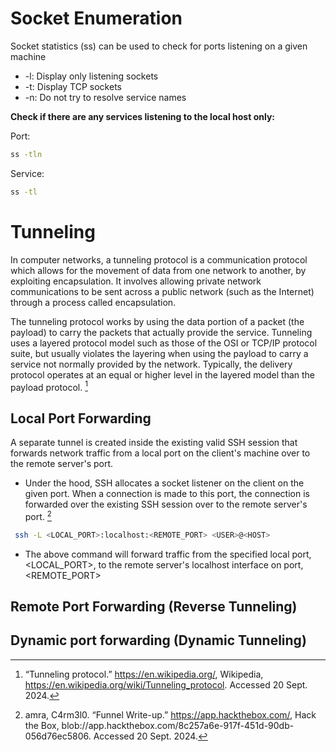 # Socket Enumeration
Socket statistics (ss) can be used to check for ports listening on a given machine
- \-l: Display only listening sockets
- \-t: Display TCP sockets
- \-n: Do not try to resolve service names

**Check if there are any services listening to the local host only:**

Port:
```bash
ss -tln
```
Service:
```bash
ss -tl
```

# Tunneling 
In computer networks, a tunneling protocol is a communication protocol which allows for 
the movement of data from one network to another, by exploiting encapsulation. It 
involves allowing private network communications to be sent across a public network 
(such as the Internet) through a process called encapsulation.

The tunneling protocol works by using the data portion of a packet (the payload) to carry the packets that actually provide the service. Tunneling uses a layered protocol model such as those of the OSI or TCP/IP protocol suite, but usually violates the layering when using the payload to carry a service not normally provided by the network. Typically, the delivery protocol operates at an equal or higher level in the layered model than the payload protocol. [^1]
## Local Port Forwarding 
A separate tunnel is created inside the existing valid SSH session that forwards network 
traffic from a local port on the client's machine over to the remote server's port. 
- Under the hood, SSH allocates a socket listener on the client on the given port. When a connection is made to this port, the connection is forwarded over the existing SSH session over to the remote server's port. [^2]
```bash
 ssh -L <LOCAL_PORT>:localhost:<REMOTE_PORT> <USER>@<HOST>
```
- The above command will forward traffic from the specified local port, <LOCAL_PORT>, to the remote server's localhost interface on port, <REMOTE_PORT>
## Remote Port Forwarding (Reverse Tunneling)
## Dynamic port forwarding (Dynamic Tunneling)


[^1]: “Tunneling protocol.” https://en.wikipedia.org/, Wikipedia, https://en.wikipedia.org/wiki/Tunneling_protocol. Accessed 20 Sept. 2024. 
[^2]: amra, C4rm3l0. “Funnel Write-up.” https://app.hackthebox.com/, Hack the Box, blob://app.hackthebox.com/8c257a6e-917f-451d-90db-056d76ec5806. Accessed 20 Sept. 2024. 
